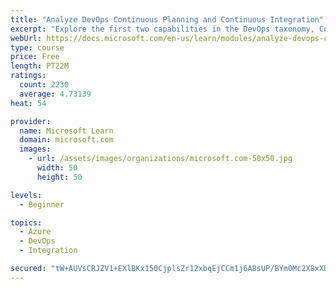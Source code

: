 ```yaml
---
title: "Analyze DevOps Continuous Planning and Continuous Integration"
excerpt: "Explore the first two capabilities in the DevOps taxonomy, Continuous Planning and Continuous Integration."
webUrl: https://docs.microsoft.com/en-us/learn/modules/analyze-devops-continuous-planning-intergration/
type: course
price: Free
length: PT22M
ratings:
  count: 2230
  average: 4.73139
heat: 54

provider:
  name: Microsoft Learn
  domain: microsoft.com
  images:
    - url: /assets/images/organizations/microsoft.com-50x50.jpg
      width: 50
      height: 50

levels:
  - Beginner

topics:
  - Azure
  - DevOps
  - Integration

secured: "tW+AUVsCRJZV1+EXlBKx150CjplsZr12xbqEjCCm1j6A8sUP/BYm0Mc2X8xXDohj6YnDOxqVK2+ywN+3I458DVLHbMJ0Piin7DLyZm2NhtgSS3PxjdY+fuV132/30GaFj9ed4Iqc5LcjZCSG9i429Lzk8uRzpymyRXCd9dE+kr8/JEVHnvit8JgKSlVI9DWX3ccRPysT8Q3djq2vspPPUTavF6PpV6kEJhTHNWqj7dYSUmXOuVM4cQo8Dpq/TQ49Mhc6R0R70yTY/qphWUsHovD10n9lceujgCBYOGxItCcYNl9wyI3UyFrnDkB7GcQjdLwN3lJDmOB4nwGG4cCfIvbmubg5FLYyH+6Q5IhjPoSFGZfpJE8E3rnDXYEE9TweP3noT3xlpGepKZ16x9afhVfhm3z9Zzvx8gQArHtcb14=;1fn5yVCRnfc1P5G7dYHE8A=="
---
```


